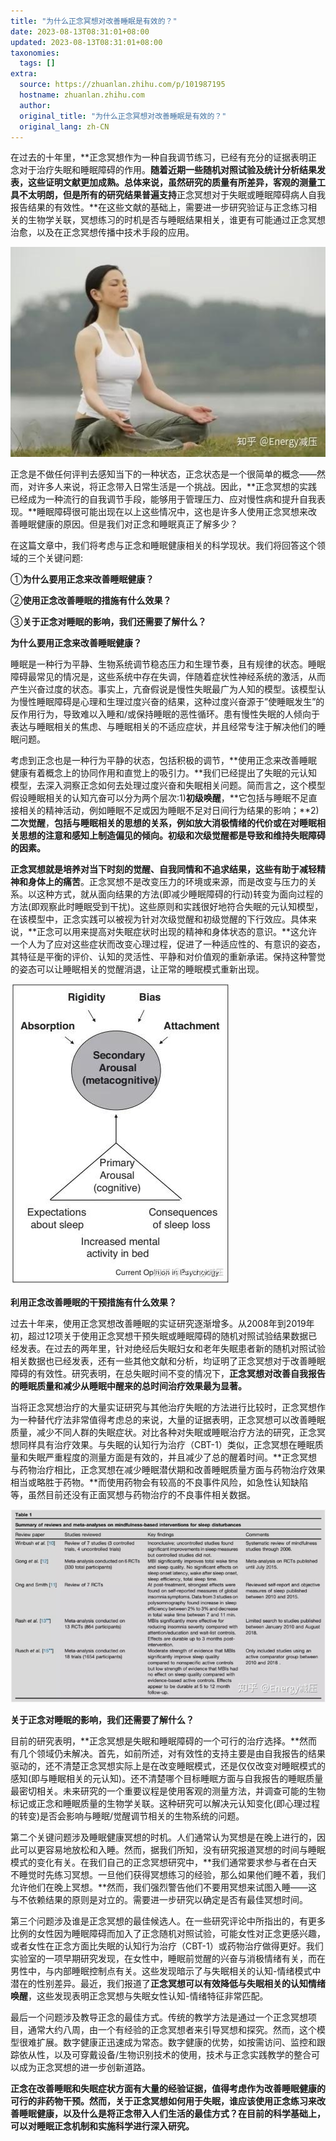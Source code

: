 ```yaml
---
title: "为什么正念冥想对改善睡眠是有效的？"
date: 2023-08-13T08:31:01+08:00
updated: 2023-08-13T08:31:01+08:00
taxonomies:
  tags: []
extra:
  source: https://zhuanlan.zhihu.com/p/101987195
  hostname: zhuanlan.zhihu.com
  author: 
  original_title: "为什么正念冥想对改善睡眠是有效的？"
  original_lang: zh-CN
---
```


在过去的十年里，**正念冥想作为一种自我调节练习，已经有充分的证据表明正念对于治疗失眠和睡眠障碍的作用。**随着近期一些随机对照试验及统计分析结果发表，这些证明文献更加成熟。总体来说，虽然研究的质量有所差异，客观的测量工具不太明朗，但是所有的研究结果普遍支持**正念冥想对于失眠或睡眠障碍病人自我报告结果的有效性。**在这些文献的基础上，需要进一步研究验证与正念练习相关的生物学关联，冥想练习的时机是否与睡眠结果相关，谁更有可能通过正念冥想治愈，以及在正念冥想传播中技术手段的应用。

![](v2-26e3cd89c6588170a9b33390667ac2e9_b.jpg)

正念是不做任何评判去感知当下的一种状态，正念状态是一个很简单的概念——然而，对许多人来说，将正念带入日常生活是一个挑战。因此，**正念冥想的实践已经成为一种流行的自我调节手段，能够用于管理压力、应对慢性病和提升自我表现。**睡眠障碍很可能出现在以上这些情况中，这也是许多人使用正念冥想来改善睡眠健康的原因。但是我们对正念和睡眠真正了解多少？

在这篇文章中，我们将考虑与正念和睡眠健康相关的科学现状。我们将回答这个领域的三个关键问题:

①**为什么要用正念来改善睡眠健康？**

②**使用正念改善睡眠的措施有什么效果？**

③**关于正念对睡眠的影响，我们还需要了解什么？**

**为什么要用正念来改善睡眠健康？**

睡眠是一种行为平静、生物系统调节稳态压力和生理节奏，且有规律的状态。睡眠障碍最常见的情况是，这些系统中存在失调，伴随着症状性神经系统的激活，从而产生兴奋过度的状态。事实上，亢奋假说是慢性失眠最广为人知的模型。该模型认为慢性睡眠障碍是心理和生理过度兴奋的结果，这种过度兴奋源于”使睡眠发生”的反作用行为，导致难以入睡和/或保持睡眠的恶性循环。患有慢性失眠的人倾向于表达与睡眠相关的焦虑、与睡眠相关的不适应症状，并且经常专注于解决他们的睡眠问题。

考虑到正念也是一种行为平静的状态，包括积极的调节，**使用正念来改善睡眠健康有着概念上的协同作用和直觉上的吸引力。**我们已经提出了失眠的元认知模型，去深入洞察正念如何去处理过度兴奋和失眠相关问题。简而言之，这个模型假设睡眠相关的认知亢奋可以分为两个层次:1)**初级唤醒**，**它包括与睡眠不足直接相关的精神活动，例如睡眠不足或因为睡眠不足对日间行为结果的影响；**2)**二次觉醒**，**包括与睡眠相关的思想的关系，例如放大消极情绪的代价或在对睡眠相关思想的注意和感知上制造偏见的倾向。初级和次级觉醒都是导致和维持失眠障碍的因素。**

**正念冥想就是培养对当下时刻的觉醒、自我同情和不追求结果，这些有助于减轻精神和身体上的痛苦**。正念冥想不是改变压力的环境或来源，而是改变与压力的关系。以这种方式，就从面向结果的方法(即减少睡眠障碍的行动)转变为面向过程的方法(即观察此时睡眠受到干扰)。这些原则和实践很好地符合失眠的元认知模型，在该模型中，正念实践可以被视为针对次级觉醒和初级觉醒的下行效应。具体来说，**正念可以用来提高对失眠症状时出现的精神和身体状态的意识。**这允许一个人为了应对这些症状而改变心理过程，促进了一种适应性的、有意识的姿态，其特征是平衡的评价、认知的灵活性、平静和对价值观的重新承诺。保持这种警觉的姿态可以让睡眠相关的觉醒消退，让正常的睡眠模式重新出现。

![](v2-225e1174a94a971518935904d20b1860_b.jpg)

**利用正念改善睡眠的干预措施有什么效果？**

过去十年来，使用正念冥想改善睡眠的实证研究逐渐增多。从2008年到2019年初，超过12项关于使用正念冥想干预失眠或睡眠障碍的随机对照试验结果数据已经发表。在过去的两年里，针对绝经后失眠妇女和老年失眠患者新的随机对照试验相关数据也已经发表，还有一些其他文献和分析，均证明了正念冥想对于改善睡眠障碍的有效性。研究表明，在总失眠时间不变的情况下，**正念冥想对改善自我报告的睡眠质量和减少从睡眠中醒来的总时间治疗效果最为显著。**

当将正念冥想治疗的大量实证研究与其他治疗失眠的方法进行比较时，正念冥想作为一种替代疗法非常值得考虑总的来说，大量的证据表明，正念冥想可以改善睡眠质量，减少不同人群的失眠症状。对比各种对失眠或睡眠治疗方法的研究，正念冥想同样具有治疗效果。与失眠的认知行为治疗（CBT-1）类似，正念冥想在睡眠质量和失眠严重程度的测量方面是有效的，并且减少了总的醒着时间。**正念冥想与药物治疗相比，正念冥想在减少睡眠潜伏期和改善睡眠质量方面与药物治疗效果相当或略胜于药物。**而使用药物会有较高的不良事件风险，如急性认知缺陷等，虽然目前还没有正面冥想与药物治疗的不良事件相关数据。

![](v2-232fa2cbad2d39f76fac351ea76894d3_b.jpg)

**关于正念对睡眠的影响，我们还需要了解什么？**

目前的研究表明，**正念冥想是失眠和睡眠障碍的一个可行的治疗选择。**然而有几个领域仍未解决。首先，如前所述，对有效性的支持主要是由自我报告的结果驱动的，还不清楚正念冥想实际上是在改变睡眠模式，还是仅仅改变对睡眠模式的感知(即与睡眠相关的元认知)。还不清楚哪个目标睡眠方面与自我报告的睡眠质量最密切相关。未来研究的一个重要议程是使用客观的测量方法，并调查可能的生物标记或正念和睡眠质量的生物学关联。这种研究可以解决元认知变化(即心理过程的转变)是否会影响与睡眠/觉醒调节相关的生物系统的问题。

第二个关键问题涉及睡眠健康冥想的时机。人们通常认为冥想是在晚上进行的，因此可以更容易地放松和入睡。然而，据我们所知，没有研究报道冥想的时间与睡眠模式的变化有关。在我们自己的正念冥想研究中，**我们通常要求参与者在白天不睡觉时先练习冥想。一旦他们获得冥想练习的经验，那么如果他们睡不着，我们允许他们在晚上冥想。**然而，我们强烈警告他们不要用冥想来试图入睡——这与不依赖结果的原则是对立的。需要进一步研究以确定是否有最佳冥想时间。

第三个问题涉及谁是正念冥想的最佳候选人。在一些研究评论中所指出的，有更多比例的女性因为睡眠障碍而加入了正念随机对照试验，可能女性对正念更感兴趣，或者女性在正念方面比失眠的认知行为治疗（CBT-1）或药物治疗做得更好。我们实验室的一项早期研究发现，在女性中，睡眠前觉醒的兴奋与消极情绪有关，而在男性中，与内部睡眠控制点有关。这些发现暗示了与失眠相关的认知-情绪模式中潜在的性别差异。最近，我们报道了**正念冥想可以有效降低与失眠相关的认知情绪唤醒**，这些发现表明正念冥想与失眠女性认知-情绪特征非常匹配。

最后一个问题涉及教导正念的最佳方式。传统的教学方法是通过一个正念冥想项目，通常大约八周，由一个有经验的正念冥想者来引导冥想和探究。然而，这个模型很难扩展。数字健康正迅速成为常态。数字健康的优势，如按需访问、监控和跟踪依从性，以及可穿戴设备/生物识别技术的使用，技术与正念实践教学的整合可以成为正念冥想的进一步创新道路。

**正念在改善睡眠和失眠症状方面有大量的经验证据，值得考虑作为改善睡眠健康的可行的非药物干预。然而，关于正念冥想如何用于失眠，谁应该使用正念练习来改善睡眠健康，以及什么是将正念带入人们生活的最佳方式？在目前的科学基础上，可以对睡眠正念机制和实施科学进行深入研究。**
